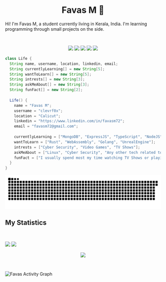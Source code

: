 <h1 align="center">
  <b>Favas M 👋</b>
</h1>

Hi! I'm Favas M, a student currently living in Kerala, India. I'm learning programming through small projects  on the side.

<br>

<p>
<div align="center">
  <img src="https://img.shields.io/badge/-HTML-c58545?style=for-the-badge&logo=html5&logoColor=c58545&labelColor=282828">
  <img src="https://img.shields.io/badge/-CSS-d1a01f?style=for-the-badge&logo=css3&logoColor=d1a01f&labelColor=282828">
  <img src="https://img.shields.io/badge/-Python-98b982?style=for-the-badge&logo=python&logoColor=98b982&labelColor=282828">
  <img src="https://img.shields.io/badge/-JavaScript-d1a01f?style=for-the-badge&logo=javascript&logoColor=d1a01f&labelColor=282828">
  <img src="https://img.shields.io/badge/-Java-c58545?style=for-the-badge&logo=java&logoColor=c58545&labelColor=282828">
</div>
</p>

```java
class Life {
  String name, username, location, linkedin, email;
  String currentlyLearning[] = new String[5];
  String wantToLearn[] = new String[5];
  String intrests[] = new String[3];
  String askMeAbout[] = new String[3];
  String funFact[] = new String[2];

  Life() {
    name = "Favas M";
    username = "clevrf0x";
    location = "Calicut";
    linkedin = "https://www.linkedin.com/in/favasm72";
    email = "favasm72@gmail.com";
    
    currentlyLearning = ["MongoDB", "ExpressJS", "TypeScript", "NodeJS", "Angular"];
    wantToLearn = ["Rust", "WebAssembly", "Golang", "UnrealEngine"];
    intrests = ["Cyber Security", "Video Games", "TV Shows"];
    askMeAbout = ["Linux", "Cyber Security", "Any other tech related topics"];
    funFact = ["I usually spend most my time watching TV Shows or playing Video games", "I tend to Procastinate alot"];
  }
}

```

![snake gif](https://github.com/TekyaygilFethi/TekyaygilFethi/blob/output/github-contribution-grid-snake.svg)

## My Statistics

<br/>
<p align="left">
  <img width="49.5%" src="https://github-readme-stats.vercel.app/api?username=clevrf0x&show_icons=true&theme=gruvbox&hide_border=true" />
    <img width="49.5%" src="https://github-readme-streak-stats.herokuapp.com/?user=clevrf0x&theme=gruvbox&hide_border=true" />
  </a>
</p>

<p align="center">
<img align="center" width="49.5%" src="https://github-readme-stats.vercel.app/api/top-langs/?username=clevrf0x&layout=compact&theme=gruvbox&langs_count=10&hide_border=true" />
</p>

<br>

![Favas Activity Graph](https://activity-graph.herokuapp.com/graph?username=clevrf0x&custom_title=Favas's%20Contribution%20Graph&theme=gruvbox&bg_color=282828&hide_border=true&line=d1a01f&point=c58545)
